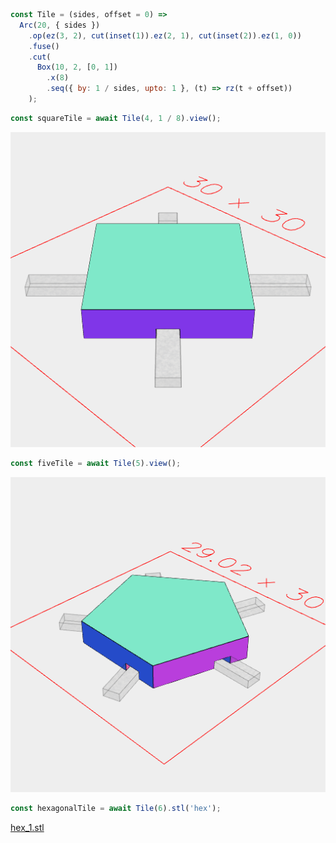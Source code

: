 ```JavaScript
const Tile = (sides, offset = 0) =>
  Arc(20, { sides })
    .op(ez(3, 2), cut(inset(1)).ez(2, 1), cut(inset(2)).ez(1, 0))
    .fuse()
    .cut(
      Box(10, 2, [0, 1])
        .x(8)
        .seq({ by: 1 / sides, upto: 1 }, (t) => rz(t + offset))
    );
```

```JavaScript
const squareTile = await Tile(4, 1 / 8).view();
```

![Image](map.md.squareTile.png)

```JavaScript
const fiveTile = await Tile(5).view();
```

![Image](map.md.fiveTile.png)

```JavaScript
const hexagonalTile = await Tile(6).stl('hex');
```

[hex_1.stl](map.hex_1.stl)
